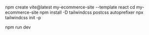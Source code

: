 npm create vite@latest my-ecommerce-site --template react
cd my-ecommerce-site
npm install -D tailwindcss postcss autoprefixer
npx tailwindcss init -p

npm run dev

